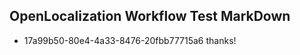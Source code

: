 ## OpenLocalization Workflow Test MarkDown
* 17a99b50-80e4-4a33-8476-20fbb77715a6 thanks!

<!--HONumber=Jul16_HO4-->


